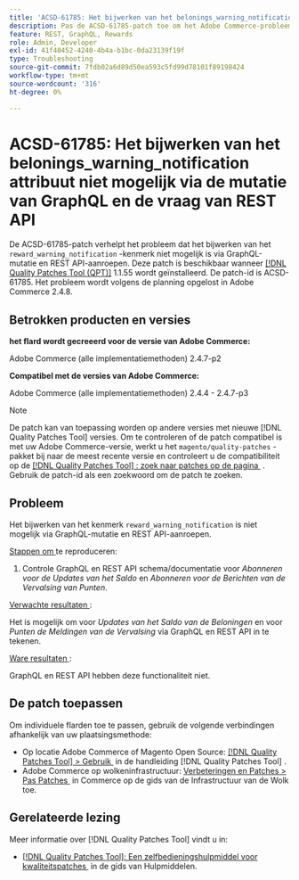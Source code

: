 ```yaml
---
title: 'ACSD-61785: Het bijwerken van het belonings_warning_notification attribuut niet mogelijk via de mutatie van GraphQL en de vraag van REST API'
description: Pas de ACSD-61785-patch toe om het Adobe Commerce-probleem op te lossen, waarbij het bijwerken van het attribuut 'beloning_warning_notification' niet mogelijk is via GraphQL-mutatie en REST API-aanroepen.
feature: REST, GraphQL, Rewards
role: Admin, Developer
exl-id: 41f40452-4240-4b4a-b1bc-0da23139f19f
type: Troubleshooting
source-git-commit: 7fdb02a6d89d50ea593c5fd99d78101f89198424
workflow-type: tm+mt
source-wordcount: '316'
ht-degree: 0%

---
```


# ACSD-61785: Het bijwerken van het belonings_warning_notification attribuut niet mogelijk via de mutatie van GraphQL en de vraag van REST API

De ACSD-61785-patch verhelpt het probleem dat het bijwerken van het `reward_warning_notification` -kenmerk niet mogelijk is via GraphQL-mutatie en REST API-aanroepen. Deze patch is beschikbaar wanneer [[!DNL Quality Patches Tool (QPT)]](/help/tools/quality-patches-tool/quality-patches-tool-to-self-serve-quality-patches.md) 1.1.55 wordt geïnstalleerd. De patch-id is ACSD-61785. Het probleem wordt volgens de planning opgelost in Adobe Commerce 2.4.8.

## Betrokken producten en versies

**het flard wordt gecreeerd voor de versie van Adobe Commerce:**

Adobe Commerce (alle implementatiemethoden) 2.4.7-p2

**Compatibel met de versies van Adobe Commerce:**

Adobe Commerce (alle implementatiemethoden) 2.4.4 - 2.4.7-p3

>[!NOTE]
>
>De patch kan van toepassing worden op andere versies met nieuwe [!DNL Quality Patches Tool] versies. Om te controleren of de patch compatibel is met uw Adobe Commerce-versie, werkt u het `magento/quality-patches` -pakket bij naar de meest recente versie en controleert u de compatibiliteit op de [[!DNL Quality Patches Tool] : zoek naar patches op de pagina &#x200B;](https://experienceleague.adobe.com/tools/commerce-quality-patches/index.html?lang=nl-NL) . Gebruik de patch-id als een zoekwoord om de patch te zoeken.

## Probleem

Het bijwerken van het kenmerk `reward_warning_notification` is niet mogelijk via GraphQL-mutatie en REST API-aanroepen.

<u> Stappen om </u> te reproduceren:

1. Controle GraphQL en REST API schema/documentatie voor *Abonneren voor de Updates van het Saldo* en *Abonneren voor de Berichten van de Vervalsing van Punten*.

<u> Verwachte resultaten </u>:

Het is mogelijk om voor *Updates van het Saldo van de Beloningen* en voor *Punten de Meldingen van de Vervalsing* via GraphQL en REST API in te tekenen.

<u> Ware resultaten </u>:

GraphQL en REST API hebben deze functionaliteit niet.

## De patch toepassen

Om individuele flarden toe te passen, gebruik de volgende verbindingen afhankelijk van uw plaatsingsmethode:

* Op locatie Adobe Commerce of Magento Open Source: [[!DNL Quality Patches Tool] > Gebruik &#x200B;](/help/tools/quality-patches-tool/usage.md) in de handleiding [!DNL Quality Patches Tool] .
* Adobe Commerce op wolkeninfrastructuur: [&#x200B; Verbeteringen en Patches > Pas Patches &#x200B;](https://experienceleague.adobe.com/docs/commerce-cloud-service/user-guide/develop/upgrade/apply-patches.html?lang=nl-NL) in Commerce op de gids van de Infrastructuur van de Wolk toe.

## Gerelateerde lezing

Meer informatie over [!DNL Quality Patches Tool] vindt u in:

* [[!DNL Quality Patches Tool]: Een zelfbedieningshulpmiddel voor kwaliteitspatches &#x200B;](/help/tools/quality-patches-tool/quality-patches-tool-to-self-serve-quality-patches.md) in de gids van Hulpmiddelen.
